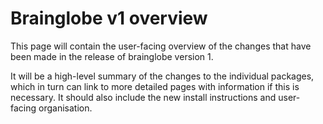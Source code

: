 # Brainglobe v1 overview

This page will contain the user-facing overview of the changes that have been made in the release of brainglobe version 1.

It will be a high-level summary of the changes to the individual packages, which in turn can link to more detailed pages with information if this is necessary.
It should also include the new install instructions and user-facing organisation.
